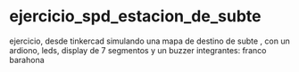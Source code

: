 # ejercicio_spd_estacion_de_subte
ejercicio, desde tinkercad  simulando una mapa de destino de subte , con un ardiono, leds, display de 7 segmentos y un buzzer
integrantes:
franco barahona
